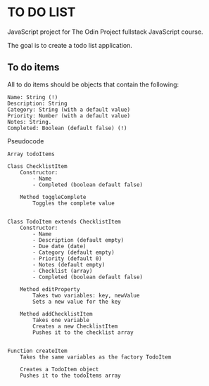 # TO DO LIST
JavaScript project for The Odin Project fullstack JavaScript course. 

The goal is to create a todo list application.

## To do items
All to do items should be objects that contain the following:

    Name: String (!)
    Description: String
    Category: String (with a default value)
    Priority: Number (with a default value)
    Notes: String.
    Completed: Boolean (default false) (!)

Pseudocode

    Array todoItems

    Class ChecklistItem
        Constructor:
            - Name
            - Completed (boolean default false)
        
        Method toggleComplete
            Toggles the complete value


    Class TodoItem extends ChecklistItem
        Constructor:
            - Name
            - Description (default empty)
            - Due date (date)
            - Category (default empty)
            - Priority (default 0)
            - Notes (default empty)
            - Checklist (array)
            - Completed (boolean default false)

        Method editProperty
            Takes two variables: key, newValue
            Sets a new value for the key

        Method addChecklistItem
            Takes one variable
            Creates a new ChecklistItem
            Pushes it to the checklist array


    Function createItem
        Takes the same variables as the factory TodoItem

        Creates a TodoItem object
        Pushes it to the todoItems array
